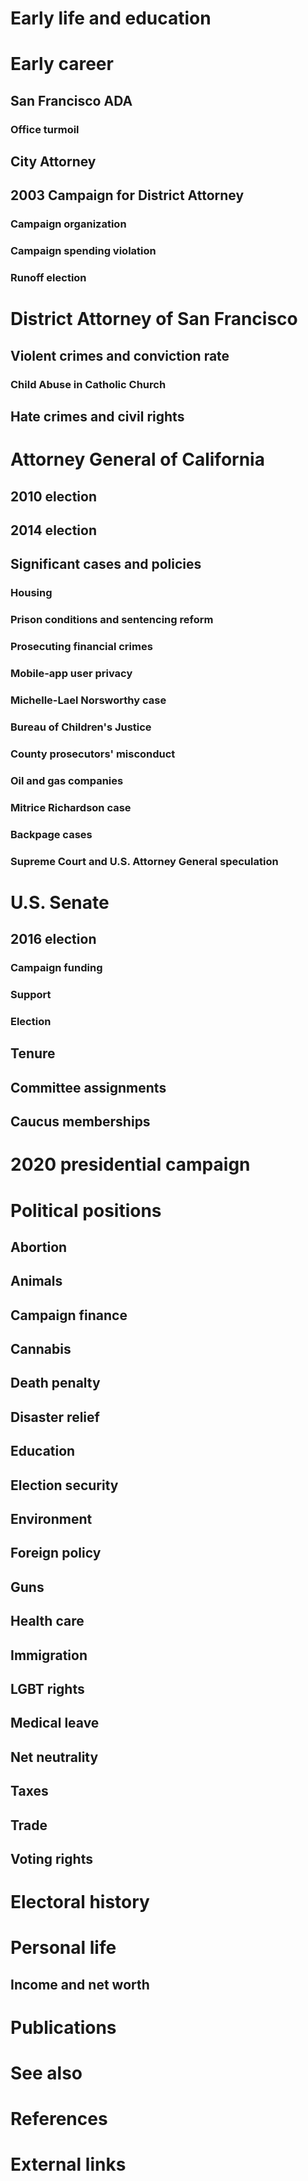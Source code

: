 # 
# Early life and education
# Early career
## San Francisco ADA
### Office turmoil
## City Attorney
## 2003 Campaign for District Attorney
### Campaign organization
### Campaign spending violation
### Runoff election
# District Attorney of San Francisco
## Violent crimes and conviction rate
### Child Abuse in Catholic Church
## Hate crimes and civil rights
# Attorney General of California
## 2010 election
## 2014 election
## Significant cases and policies
### Housing
### Prison conditions and sentencing reform
### Prosecuting financial crimes
### Mobile-app user privacy
### Michelle-Lael Norsworthy case
### Bureau of Children's Justice
### County prosecutors' misconduct
### Oil and gas companies
### Mitrice Richardson case
### Backpage cases
### Supreme Court and U.S. Attorney General speculation
# U.S. Senate
## 2016 election
### Campaign funding
### Support
### Election
## Tenure
## Committee assignments
## Caucus memberships
# 2020 presidential campaign
# Political positions
## Abortion
## Animals
## Campaign finance
## Cannabis
## Death penalty
## Disaster relief
## Education
## Election security
## Environment
## Foreign policy
## Guns
## Health care
## Immigration
## LGBT rights
## Medical leave
## Net neutrality
## Taxes
## Trade
## Voting rights
# Electoral history
# Personal life
## Income and net worth
# Publications
# See also
# References
# External links